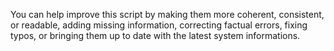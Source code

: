 You can help improve this script by making them more coherent, consistent, or readable, adding missing information, correcting factual errors, fixing typos, or bringing them up to date with the latest system informations.
